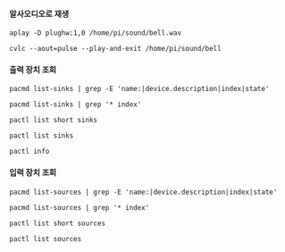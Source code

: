 #### 알사오디오로 재생
```less
aplay -D plughw:1,0 /home/pi/sound/bell.wav

cvlc --aout=pulse --play-and-exit /home/pi/sound/bell

```

#### 출력 장치 조회
```less
pacmd list-sinks | grep -E 'name:|device.description|index|state'

pacmd list-sinks | grep '* index'

pactl list short sinks

pactl list sinks

pactl info
```

#### 입력 장치 조회
```less
pacmd list-sources | grep -E 'name:|device.description|index|state'

pacmd list-sources | grep '* index'

pactl list short sources

pactl list sources
```














